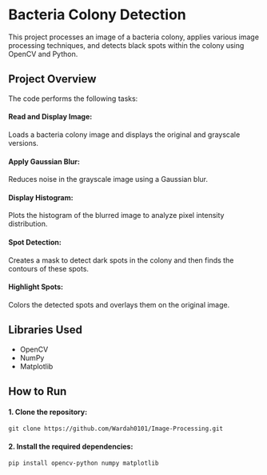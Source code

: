
# Bacteria Colony Detection
This project processes an image of a bacteria colony, applies various image processing techniques, and detects black spots within the colony using OpenCV and Python.

## Project Overview
The code performs the following tasks:

#### Read and Display Image: 
Loads a bacteria colony image and displays the original and grayscale versions.
#### Apply Gaussian Blur: 
Reduces noise in the grayscale image using a Gaussian blur.
#### Display Histogram:
Plots the histogram of the blurred image to analyze pixel intensity distribution.
#### Spot Detection:
Creates a mask to detect dark spots in the colony and then finds the contours of these spots.
#### Highlight Spots:
Colors the detected spots and overlays them on the original image.

## Libraries Used
* OpenCV
* NumPy
* Matplotlib


## How to Run
#### 1. Clone the repository:

`git clone https://github.com/Wardah0101/Image-Processing.git`
#### 2. Install the required dependencies:

`pip install opencv-python numpy matplotlib`





